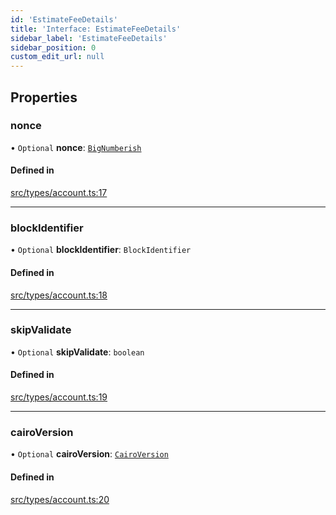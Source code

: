 ```yaml
---
id: 'EstimateFeeDetails'
title: 'Interface: EstimateFeeDetails'
sidebar_label: 'EstimateFeeDetails'
sidebar_position: 0
custom_edit_url: null
---
```


## Properties

### nonce

• `Optional` **nonce**: [`BigNumberish`](../namespaces/num.md#bignumberish)

#### Defined in

[src/types/account.ts:17](https://github.com/PhilippeR26/starknet.js/blob/d3c8cca/src/types/account.ts#L17)

---

### blockIdentifier

• `Optional` **blockIdentifier**: `BlockIdentifier`

#### Defined in

[src/types/account.ts:18](https://github.com/PhilippeR26/starknet.js/blob/d3c8cca/src/types/account.ts#L18)

---

### skipValidate

• `Optional` **skipValidate**: `boolean`

#### Defined in

[src/types/account.ts:19](https://github.com/PhilippeR26/starknet.js/blob/d3c8cca/src/types/account.ts#L19)

---

### cairoVersion

• `Optional` **cairoVersion**: [`CairoVersion`](../modules.md#cairoversion)

#### Defined in

[src/types/account.ts:20](https://github.com/PhilippeR26/starknet.js/blob/d3c8cca/src/types/account.ts#L20)
